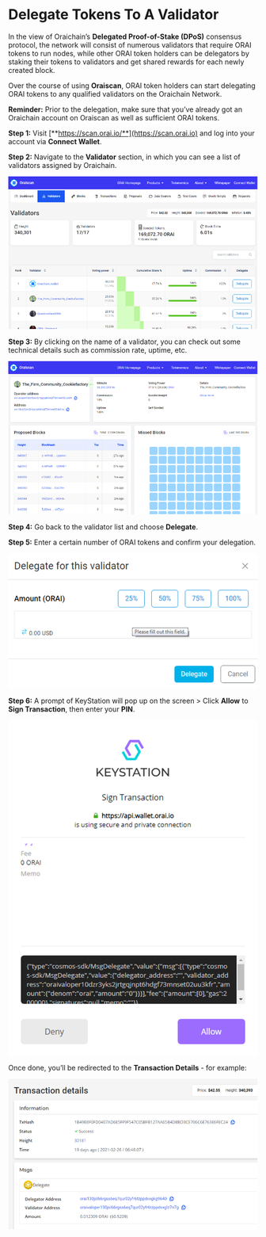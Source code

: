# Delegate Tokens To A Validator

In the view of Oraichain’s **Delegated Proof-of-Stake (DPoS)** consensus protocol, the network will consist of numerous validators that require ORAI tokens to run nodes, while other ORAI token holders can be delegators by staking their tokens to validators and get shared rewards for each newly created block.

Over the course of using **Oraiscan**, ORAI token holders can start delegating ORAI tokens to any qualified validators on the Oraichain Network.

**Reminder:** Prior to the delegation, make sure that you’ve already got an Oraichain account on Oraiscan as well as sufficient ORAI tokens.

**Step 1:** Visit [**https://scan.orai.io/**](https://scan.orai.io) and log into your account via **Connect Wallet**.

**Step 2:** Navigate to the **Validator** section, in which you can see a list of validators assigned by Oraichain.

![](<../.gitbook/assets/image (30).png>)

&#x20;**Step 3:** By clicking on the name of a validator, you can check out some technical details such as commission rate, uptime, etc.

![](<../.gitbook/assets/image (31).png>)

**Step 4:** Go back to the validator list and choose **Delegate**.

**Step 5:** Enter a certain number of ORAI tokens and confirm your delegation.

![](<../.gitbook/assets/image (32).png>)

&#x20;**Step 6:** A prompt of KeyStation will pop up on the screen > Click **Allow** to **Sign Transaction**, then enter your **PIN**.

![](<../.gitbook/assets/image (33).png>)

&#x20;Once done, you’ll be redirected to the **Transaction Details** - for example:

![](<../.gitbook/assets/image (34).png>)
